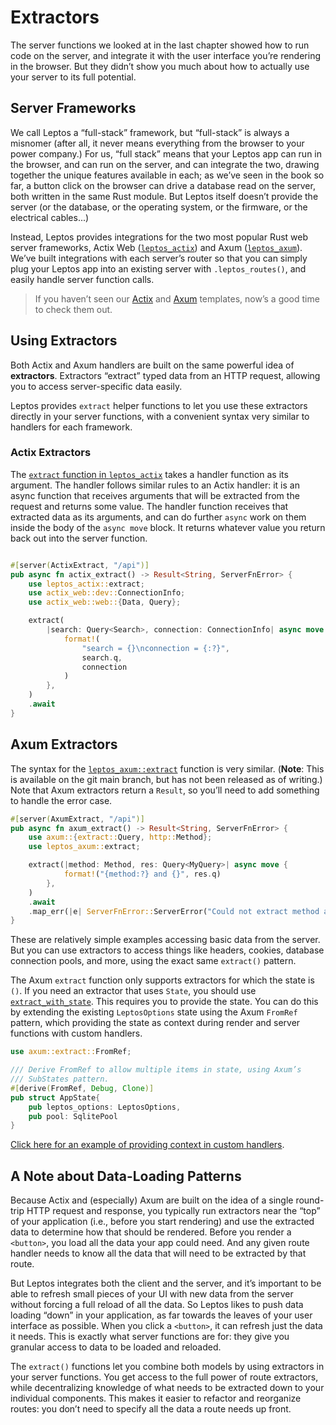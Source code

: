 # Extractors

The server functions we looked at in the last chapter showed how to run code on the server, and integrate it with the user interface you’re rendering in the browser. But they didn’t show you much about how to actually use your server to its full potential.

## Server Frameworks

We call Leptos a “full-stack” framework, but “full-stack” is always a misnomer (after all, it never means everything from the browser to your power company.) For us, “full stack” means that your Leptos app can run in the browser, and can run on the server, and can integrate the two, drawing together the unique features available in each; as we’ve seen in the book so far, a button click on the browser can drive a database read on the server, both written in the same Rust module. But Leptos itself doesn’t provide the server (or the database, or the operating system, or the firmware, or the electrical cables...)

Instead, Leptos provides integrations for the two most popular Rust web server frameworks, Actix Web ([`leptos_actix`](https://docs.rs/leptos_actix/latest/leptos_actix/)) and Axum ([`leptos_axum`](https://docs.rs/leptos_axum/latest/leptos_axum/)). We’ve built integrations with each server’s router so that you can simply plug your Leptos app into an existing server with `.leptos_routes()`, and easily handle server function calls.

> If you haven’t seen our [Actix](https://github.com/leptos-rs/start) and [Axum](https://github.com/leptos-rs/start-axum) templates, now’s a good time to check them out.

## Using Extractors

Both Actix and Axum handlers are built on the same powerful idea of **extractors**. Extractors “extract” typed data from an HTTP request, allowing you to access server-specific data easily.

Leptos provides `extract` helper functions to let you use these extractors directly in your server functions, with a convenient syntax very similar to handlers for each framework.

### Actix Extractors

The [`extract` function in `leptos_actix`](https://docs.rs/leptos_actix/latest/leptos_actix/fn.extract.html) takes a handler function as its argument. The handler follows similar rules to an Actix handler: it is an async function that receives arguments that will be extracted from the request and returns some value. The handler function receives that extracted data as its arguments, and can do further `async` work on them inside the body of the `async move` block. It returns whatever value you return back out into the server function.

```rust

#[server(ActixExtract, "/api")]
pub async fn actix_extract() -> Result<String, ServerFnError> {
	use leptos_actix::extract;
    use actix_web::dev::ConnectionInfo;
    use actix_web::web::{Data, Query};

    extract(
        |search: Query<Search>, connection: ConnectionInfo| async move {
            format!(
                "search = {}\nconnection = {:?}",
                search.q,
                connection
            )
        },
    )
    .await
}
```

## Axum Extractors

The syntax for the [`leptos_axum::extract`](https://docs.rs/leptos_axum/latest/leptos_axum/fn.extract.html) function is very similar. (**Note**: This is available on the git main branch, but has not been released as of writing.) Note that Axum extractors return a `Result`, so you’ll need to add something to handle the error case.

```rust
#[server(AxumExtract, "/api")]
pub async fn axum_extract() -> Result<String, ServerFnError> {
    use axum::{extract::Query, http::Method};
    use leptos_axum::extract;

    extract(|method: Method, res: Query<MyQuery>| async move {
            format!("{method:?} and {}", res.q)
        },
    )
    .await
    .map_err(|e| ServerFnError::ServerError("Could not extract method and query...".to_string()))
}
```

These are relatively simple examples accessing basic data from the server. But you can use extractors to access things like headers, cookies, database connection pools, and more, using the exact same `extract()` pattern.

The Axum `extract` function only supports extractors for which the state is `()`. If you need an extractor that uses `State`, you should use [`extract_with_state`](https://docs.rs/leptos_axum/latest/leptos_axum/fn.extract_with_state.html). This requires you to provide the state. You can do this by extending the existing `LeptosOptions` state using the Axum `FromRef` pattern, which providing the state as context during render and server functions with custom handlers.

```rust
use axum::extract::FromRef;

/// Derive FromRef to allow multiple items in state, using Axum’s
/// SubStates pattern.
#[derive(FromRef, Debug, Clone)]
pub struct AppState{
    pub leptos_options: LeptosOptions,
    pub pool: SqlitePool
}
```

[Click here for an example of providing context in custom handlers](https://github.com/leptos-rs/leptos/blob/19ea6fae6aec2a493d79cc86612622d219e6eebb/examples/session_auth_axum/src/main.rs#L24-L44).

## A Note about Data-Loading Patterns

Because Actix and (especially) Axum are built on the idea of a single round-trip HTTP request and response, you typically run extractors near the “top” of your application (i.e., before you start rendering) and use the extracted data to determine how that should be rendered. Before you render a `<button>`, you load all the data your app could need. And any given route handler needs to know all the data that will need to be extracted by that route.

But Leptos integrates both the client and the server, and it’s important to be able to refresh small pieces of your UI with new data from the server without forcing a full reload of all the data. So Leptos likes to push data loading “down” in your application, as far towards the leaves of your user interface as possible. When you click a `<button>`, it can refresh just the data it needs. This is exactly what server functions are for: they give you granular access to data to be loaded and reloaded.

The `extract()` functions let you combine both models by using extractors in your server functions. You get access to the full power of route extractors, while decentralizing knowledge of what needs to be extracted down to your individual components. This makes it easier to refactor and reorganize routes: you don’t need to specify all the data a route needs up front.
